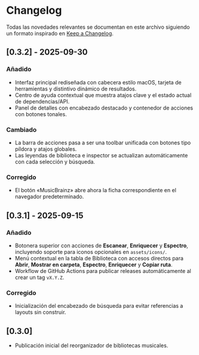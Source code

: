 # Changelog

Todas las novedades relevantes se documentan en este archivo siguiendo un formato inspirado en [Keep a Changelog](https://keepachangelog.com/es-ES/1.1.0/).

## [0.3.2] - 2025-09-30
### Añadido
- Interfaz principal rediseñada con cabecera estilo macOS, tarjeta de herramientas y distintivo dinámico de resultados.
- Centro de ayuda contextual que muestra atajos clave y el estado actual de dependencias/API.
- Panel de detalles con encabezado destacado y contenedor de acciones con botones tonales.

### Cambiado
- La barra de acciones pasa a ser una toolbar unificada con botones tipo píldora y atajos globales.
- Las leyendas de biblioteca e inspector se actualizan automáticamente con cada selección y búsqueda.

### Corregido
- El botón «MusicBrainz» abre ahora la ficha correspondiente en el navegador predeterminado.

## [0.3.1] - 2025-09-15
### Añadido
- Botonera superior con acciones de **Escanear**, **Enriquecer** y **Espectro**, incluyendo soporte para iconos opcionales en `assets/icons/`.
- Menú contextual en la tabla de Biblioteca con accesos directos para **Abrir**, **Mostrar en carpeta**, **Espectro**, **Enriquecer** y **Copiar ruta**.
- Workflow de GitHub Actions para publicar releases automáticamente al crear un tag `vX.Y.Z`.

### Corregido
- Inicialización del encabezado de búsqueda para evitar referencias a layouts sin construir.

## [0.3.0]
- Publicación inicial del reorganizador de bibliotecas musicales.
